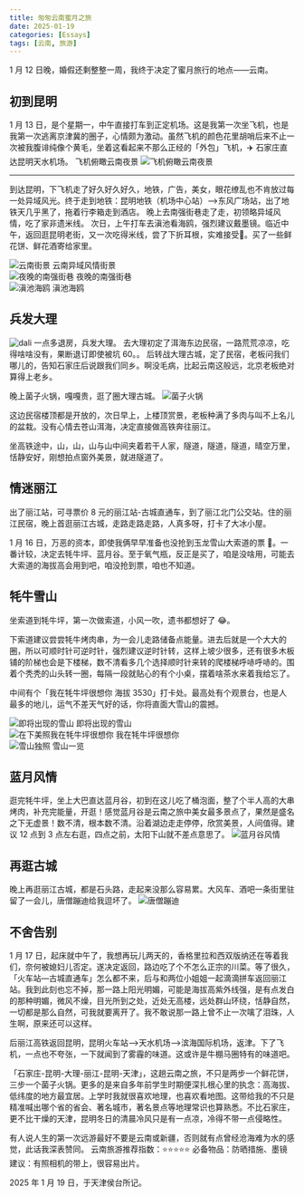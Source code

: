 ```yaml
---
title: 匆匆云南蜜月之旅
date: 2025-01-19
categories: [Essays]
tags: [云南, 旅游]
---
```


1 月 12 日晚，婚假还剩整整一周，我终于决定了蜜月旅行的地点——云南。

## 初到昆明
1 月 13 日，是个星期一，中午直接打车到正定机场。这是我第一次坐飞机，也是我第一次逃离京津冀的圈子，心情颇为激动。虽然飞机的颜色花里胡哨后来不止一次被我腹诽纯像个黄毛，坐着这看起来不那么正经的「外包」飞机，✈️ 石家庄直达昆明天水机场。
飞机俯瞰云南夜景
![飞机俯瞰云南夜景](/images/云南之旅/feijiyejing.png)

---

到达昆明，下飞机走了好久好久好久，地铁，广告，美女，眼花缭乱也不肯放过每一处异域风光。终于走到地铁：昆明地铁（机场中心站）—>东风广场站，出了地铁天几乎黑了，拖着行李箱走到酒店。
晚上去南强街巷走了走，初领略异域风情，吃了家非遗米线。 次日，上午打车去滇池看海鸥，强烈建议戴墨镜。临近中午，返回逛昆明老街，又一次吃得米线，尝了下折耳根，实难接受🥴。买了一些鲜花饼、鲜花酒寄给家里。
<div class="image-gallery">
  <div>
    <img src="/images/云南之旅/yunnanjiejing1.png" alt="云南街景"/>
    <span>云南异域风情街景</span>
  </div>
<div>
    <img src="/images/云南之旅/nanqingjiexiang.png" alt="夜晚的南强街巷"/>
    <span>夜晚的南强街巷</span>
  </div>
<div>
    <img src="/images/云南之旅/dianchi.png" alt="滇池海鸥"/>
    <span>滇池海鸥</span>
  </div>
</div>

## 兵发大理
![dali](/images/云南之旅/dali.JPG)
一点多退房，兵发大理。
去大理初定了洱海东边民宿，一路荒荒凉凉，吃得啥啥没有，果断退订即使被坑 60。。
后转战大理古城，定了民宿，老板问我们哪儿的，告知石家庄后说跟我们同乡。啊没毛病，比起云南这般远，北京老板绝对算得上老乡。

晚上菌子火锅，嘎嘎贵，逛了圈大理古城。
![菌子火锅](/images/云南之旅/yunzihuoguo.png)

这边民宿楼顶都是开放的，次日早上，上楼顶赏景，老板种满了多肉与叫不上名儿的盆栽。没有心情去苍山洱海，决定直接做高铁奔往丽江。

坐高铁途中，山，山，山与山中间夹着若干人家，隧道，隧道，隧道，晴空万里，恬静安好，刚想拍点窗外美景，就进隧道了。

## 情迷丽江

出了丽江站，可寻票价 8 元的丽江站-古城直通车，到了丽江北门公交站。住的丽江民宿，晚上首逛丽江古城，走路走路走路，人真多呀，打卡了大冰小屋。

1 月 16 日，万恶的资本，即使我俩早早准备也没抢到玉龙雪山大索道的票 😤。一番计较，决定去牦牛坪、蓝月谷。至于氧气瓶，反正是买了，咱是没啥用，可能去大索道的海拔高会用到吧，咱没抢到票，咱也不知道。

## 牦牛雪山
坐索道到牦牛坪，第一次做索道，小风一吹，遗书都想好了 😂。

下索道建议尝尝牦牛烤肉串，为一会儿走路储备点能量。进去后就是一个大大的圈，所以可顺时针可逆时针，强烈建议逆时针转，这样上坡少很多，还有很多木板铺的阶梯也会是下楼梯，数不清看多几个选择顺时针来转的爬楼梯呼哧呼哧的。围着个秃秃的山头转一圈，每隔一段就贴心的有个小桌，摆着啥茶水来着我给忘了。

中间有个「我在牦牛坪很想你 海拔 3530」打卡处。最高处有个观景台，也是人最多的地儿，运气不差天气好的话，你将直面大雪山的震撼。
<div class="image-gallery">
  <div>
    <img src="/images/云南之旅/maoniu1.png" alt="即将出现的雪山"/>
    <span>即将出现的雪山</span>
  </div>
<div>
    <img src="/images/云南之旅/maoniu2.png" alt="在下美照我在牦牛坪很想你"/>
    <span>我在牦牛坪很想你</span>
  </div>
<div>
    <img src="/images/云南之旅/maoniu3.png" alt="雪山独照"/>
    <span>雪山一览</span>
  </div>
</div>

## 蓝月风情
逛完牦牛坪，坐上大巴直达蓝月谷，初到在这儿吃了桶泡面，整了个半人高的大串烤肉，补充完能量，开逛！感觉蓝月谷是云南之旅中美女最多景点了，果然是盛名之下无虚景！数不清，根本数不清。沿着湖边走走停停，欣赏美景，人间值得。建议 12 点到 3 点左右逛，四点之前，太阳下山就不差点意思了。
![蓝月谷风情](/images/云南之旅/lanyuegufengqing.png)

## 再逛古城

晚上再逛丽江古城，都是石头路，走起来没那么容易累。大风车、酒吧一条街里驻留了一会儿，唐僧蹦迪给我逗坏了。
![唐僧蹦迪](/images/云南之旅/tangsengbingdi.png)

## 不舍告别
1 月 17 日，起床就中午了，我想再玩儿两天的，香格里拉和西双版纳还在等着我们，奈何被媳妇儿否定。遂决定返回，路边吃了个不怎么正宗的川菜。等了很久，「火车站—古城直通车」怎么都不来，后与和两位小姐姐一起滴滴拼车返回丽江站。我到此刻也忘不掉，那一路上阳光明媚，可能是海拔高紫外线强，是有点发白的那种明媚，微风不燥，目光所到之处，近处无高楼，远处群山环绕，恬静自然，一切都是那么自然，可我就要离开了。我不敢说那一路上曾不止一次噙了泪珠，人生啊，原来还可以这样。

后丽江高铁返回昆明，昆明火车站—>天水机场—>滨海国际机场，返津。下了飞机，一点也不夸张，一下就闻到了雾霾的味道。这或许是牛棚马圈特有的味道吧。

「石家庄-昆明-大理-丽江-昆明-天津」，这趟云南之旅，不只是两步一个鲜花饼，三步一个菌子火锅。更多的是来自多年前学生时期便深扎根心里的执念：高海拔、低纬度的地方最宜居。上学时我就很喜欢地理，也喜欢看地图。这带给我的不只是精准喊出哪个省的省会、著名城市，著名景点等地理常识也算熟悉。不比石家庄，更不比干燥的天津，昆明冬日的清晨冷风只是有一点凉，冷得不带一点侵略性。

有人说人生的第一次远游最好不要是云南或新疆，否则就有点曾经沧海难为水的感觉，此话我深表赞同。
云南旅游推荐指数：⭐⭐⭐⭐⭐
必备物品：防晒措施、墨镜
建议：有照相机的带上，很容易出片。

2025 年 1 月 19 日，于天津侯台所记。